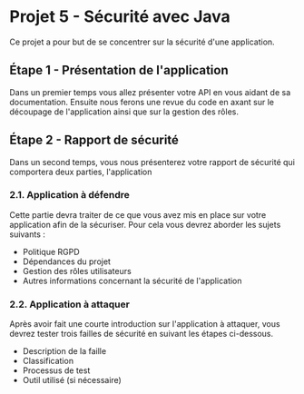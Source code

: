 # Projet 5 - Sécurité avec Java

Ce projet a pour but de se concentrer sur la sécurité d'une application.


## Étape 1 - Présentation de l'application

Dans un premier temps vous allez présenter votre API en vous aidant de sa documentation. 
Ensuite nous ferons une revue du code en axant sur le découpage de l'application ainsi que sur la gestion des rôles.


## Étape 2 - Rapport de sécurité

Dans un second temps, vous nous présenterez votre rapport de sécurité qui comportera deux parties, l'application 

### 2.1. Application à défendre

Cette partie devra traiter de ce que vous avez mis en place sur votre application afin de la sécuriser. Pour cela vous devrez aborder les sujets suivants :

- Politique RGPD
- Dépendances du projet
- Gestion des rôles utilisateurs
- Autres informations concernant la sécurité de l'application


### 2.2. Application à attaquer

Après avoir fait une courte introduction sur l'application à attaquer, vous devrez tester trois failles de sécurité en suivant les étapes ci-dessous.

- Description de la faille
- Classification
- Processus de test  
- Outil utilisé (si nécessaire)


